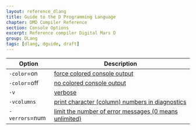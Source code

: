 ```yaml
---
layout: reference_dlang
title: Guide to the D Programming Language
chapter: DMD Compiler Reference
section: Console Options
excerpt: Reference compiler Digital Mars D
group: DLang
tags: [dlang, dguide, draft]
---
```


| Option | Description |
|--------|-------------|
| `-color`=on | [force colored console output](./opt_color.html)
| `-color`=off | [no colored console output](./opt_color.html)
| `-v` | [verbose](./opt_verbose.html)
| `-vcolumns` | [print character (column) numbers in diagnostics](./opt_column.html)
| `-verrors`=num | [limit the number of error messages (0 means unlimited)](./opt_errors.html)
